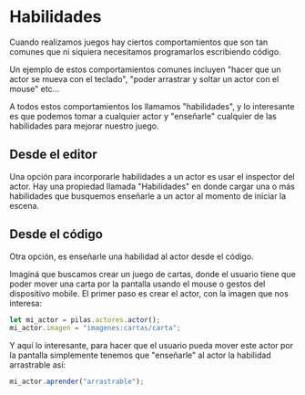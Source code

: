 # Habilidades

Cuando realizamos juegos hay ciertos comportamientos que son tan comunes
que ni siquiera necesitamos programarlos escribiendo código.

Un ejemplo de estos comportamientos comunes incluyen "hacer que un actor
se mueva con el teclado", "poder arrastrar y soltar un actor con el mouse" etc...

A todos estos comportamientos los llamamos "habilidades", y lo interesante
es que podemos tomar a cualquier actor y "enseñarle" cualquier de las
habilidades para mejorar nuestro juego.

## Desde el editor

Una opción para incorporarle habilidades a un actor es usar el inspector
del actor. Hay una propiedad llamada "Habilidades" en donde cargar una o
más habilidades que busquemos enseñarle a un actor al momento de iniciar
la escena.

## Desde el código

Otra opción, es enseñarle una habilidad al actor desde el código.

Imaginá que buscamos crear un juego de cartas, donde el usuario tiene que
poder mover una carta por la pantalla usando el mouse o gestos del dispositivo
mobile. El primer paso es crear el actor, con la imagen que nos interesa:

```typescript
let mi_actor = pilas.actores.actor();
mi_actor.imagen = "imagenes:cartas/carta";
```

Y aquí lo interesante, para hacer que el usuario pueda mover este actor
por la pantalla simplemente tenemos que "enseñarle" al actor la habilidad
arrastrable así:

```typescript
mi_actor.aprender("arrastrable");
```

